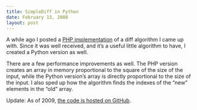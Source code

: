 ```yaml
---
title: SimpleDiff in Python
date: February 13, 2008
layout: post
---
```

A while ago I posted a <a href="http://www.paulbutler.org/archives/a-simple-diff-algorithm-in-php/">PHP implementation</a> of a diff algorithm I came up with. Since it was well received, and it’s a useful little algorithm to have, I created a Python version as well.

There are a few performance improvements as well. The PHP version creates an array in memory proportional to the square of the size of the input, while the Python version’s array is directly proportional to the size of the input. I also sped up how the algorithm finds the indexes of the “new” elements in the “old” array.

Update: As of 2009, [the code is hosted on GitHub](https://github.com/paulgb/simplediff).
